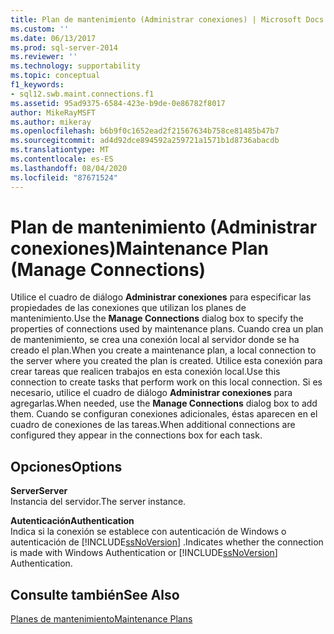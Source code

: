 ```yaml
---
title: Plan de mantenimiento (Administrar conexiones) | Microsoft Docs
ms.custom: ''
ms.date: 06/13/2017
ms.prod: sql-server-2014
ms.reviewer: ''
ms.technology: supportability
ms.topic: conceptual
f1_keywords:
- sql12.swb.maint.connections.f1
ms.assetid: 95ad9375-6584-423e-b9de-0e86782f8017
author: MikeRayMSFT
ms.author: mikeray
ms.openlocfilehash: b6b9f0c1652ead2f21567634b758ce81485b47b7
ms.sourcegitcommit: ad4d92dce894592a259721a1571b1d8736abacdb
ms.translationtype: MT
ms.contentlocale: es-ES
ms.lasthandoff: 08/04/2020
ms.locfileid: "87671524"
---
```

# <a name="maintenance-plan-manage-connections"></a><span data-ttu-id="cc9cc-102">Plan de mantenimiento (Administrar conexiones)</span><span class="sxs-lookup"><span data-stu-id="cc9cc-102">Maintenance Plan (Manage Connections)</span></span>
  <span data-ttu-id="cc9cc-103">Utilice el cuadro de diálogo **Administrar conexiones** para especificar las propiedades de las conexiones que utilizan los planes de mantenimiento.</span><span class="sxs-lookup"><span data-stu-id="cc9cc-103">Use the **Manage Connections** dialog box to specify the properties of connections used by maintenance plans.</span></span> <span data-ttu-id="cc9cc-104">Cuando crea un plan de mantenimiento, se crea una conexión local al servidor donde se ha creado el plan.</span><span class="sxs-lookup"><span data-stu-id="cc9cc-104">When you create a maintenance plan, a local connection to the server where you created the plan is created.</span></span> <span data-ttu-id="cc9cc-105">Utilice esta conexión para crear tareas que realicen trabajos en esta conexión local.</span><span class="sxs-lookup"><span data-stu-id="cc9cc-105">Use this connection to create tasks that perform work on this local connection.</span></span> <span data-ttu-id="cc9cc-106">Si es necesario, utilice el cuadro de diálogo **Administrar conexiones** para agregarlas.</span><span class="sxs-lookup"><span data-stu-id="cc9cc-106">When needed, use the **Manage Connections** dialog box to add them.</span></span> <span data-ttu-id="cc9cc-107">Cuando se configuran conexiones adicionales, éstas aparecen en el cuadro de conexiones de las tareas.</span><span class="sxs-lookup"><span data-stu-id="cc9cc-107">When additional connections are configured they appear in the connections box for each task.</span></span>  
  
## <a name="options"></a><span data-ttu-id="cc9cc-108">Opciones</span><span class="sxs-lookup"><span data-stu-id="cc9cc-108">Options</span></span>  
 <span data-ttu-id="cc9cc-109">**Server**</span><span class="sxs-lookup"><span data-stu-id="cc9cc-109">**Server**</span></span>  
 <span data-ttu-id="cc9cc-110">Instancia del servidor.</span><span class="sxs-lookup"><span data-stu-id="cc9cc-110">The server instance.</span></span>  
  
 <span data-ttu-id="cc9cc-111">**Autenticación**</span><span class="sxs-lookup"><span data-stu-id="cc9cc-111">**Authentication**</span></span>  
 <span data-ttu-id="cc9cc-112">Indica si la conexión se establece con autenticación de Windows o autenticación de [!INCLUDE[ssNoVersion](../../includes/ssnoversion-md.md)] .</span><span class="sxs-lookup"><span data-stu-id="cc9cc-112">Indicates whether the connection is made with Windows Authentication or [!INCLUDE[ssNoVersion](../../includes/ssnoversion-md.md)] Authentication.</span></span>  
  
## <a name="see-also"></a><span data-ttu-id="cc9cc-113">Consulte también</span><span class="sxs-lookup"><span data-stu-id="cc9cc-113">See Also</span></span>  
 [<span data-ttu-id="cc9cc-114">Planes de mantenimiento</span><span class="sxs-lookup"><span data-stu-id="cc9cc-114">Maintenance Plans</span></span>](maintenance-plans.md)  
  
  
